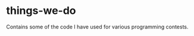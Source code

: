 things-we-do
============

Contains some of the code I have used for various programming contests.

